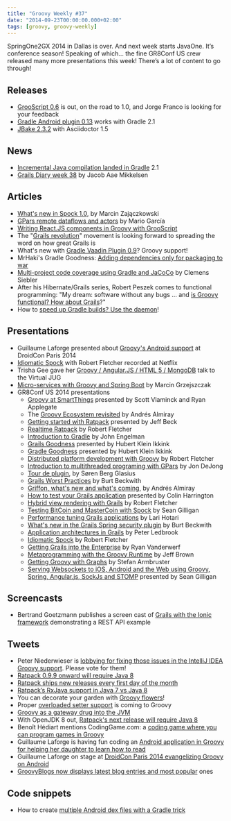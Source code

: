 ```yaml
---
title: "Groovy Weekly #37"
date: "2014-09-23T00:00:00.000+02:00"
tags: [groovy, groovy-weekly]
---
```


SpringOne2GX 2014 in Dallas is over. And next week starts JavaOne. It’s conference season! Speaking of which… the fine GR8Conf US crew released many more presentations this week! There’s a lot of content to go through!

## Releases

*   [GrooScript 0.6](https://twitter.com/grooscript/status/512724108941881344) is out, on the road to 1.0, and Jorge Franco is looking for your feedback
*   [Gradle Android plugin 0.13](https://twitter.com/droidxav/status/512731018097209344) works with Gradle 2.1
*   [JBake 2.3.2](https://twitter.com/javabake/status/513793973857828864) with Asciidoctor 1.5
    
## News

*   [Incremental Java compilation landed in Gradle](http://www.gradle.org/docs/2.1/release-notes#incremental-java-compilation) 2.1
*   [Grails Diary week 38](http://grydeske.net/news/show/62) by Jacob Aae Mikkelsen
    
## Articles

*   [What's new in Spock 1.0](http://solidsoft.wordpress.com/2014/09/17/whats-new-in-upcoming-spock-1-0-simpler-conditional-test-execution-with-requires-and-ignoreif/), by Marcin Zajączkowski
*   [GPars remote dataflows and actors](http://mariogarcia.github.io/gpars-workshop/#_remoting) by Mario García
*   [Writing React.JS components in Groovy with GrooScript](http://grooscript.org/react_example.html)
*   The "[Grails revolution](http://grailsrevolution.wordpress.com/2014/09/18/grails-revolution-the-force/)" movement is looking forward to spreading the word on how great Grails is
*   What's new with [Gradle Vaadin Plugin 0.9](http://devsoap.com/#!/What-is-new-with-Gradle-Vaadin-Plugin-09)? Groovy support!
*   MrHaki's Gradle Goodness: [Adding dependencies only for packaging to war](http://mrhaki.blogspot.fr/2014/09/gradle-goodness-adding-dependencies.html)
*   [Multi-project code coverage using Gradle and JaCoCo](http://csiebler.github.io/blog/2014/02/09/multi-project-code-coverage-using-gradle-and-jacoco/) by Clemens Siebler
*   After his Hibernate/Grails series, Robert Peszek comes to functional programming: "My dream: software without any bugs ... and [is Groovy functional? How about Grails](http://rpeszek.blogspot.fr/2014/09/my-dream-software-without-any-bugs-and.html)?"
*   How to [speed up Gradle builds? Use the daemon](https://www.timroes.de/2013/09/12/speed-up-gradle/)!

## Presentations

*   Guillaume Laforge presented about [Groovy's Android support](https://speakerdeck.com/glaforge/groovy-on-android-droidcon-paris-2014) at DroidCon Paris 2014
*   [Idiomatic Spock](https://www.youtube.com/watch?v=RuTupC0I59M&feature=youtu.be) with Robert Fletcher recorded at Netflix
*   Trisha Gee gave her [Groovy / Angular.JS / HTML 5 / MongoDB](http://virtualjug.com/html5-angularjs-groovy-java-and-mongodb-all-together-what-could-go-wrong/) talk to the Virtual JUG
*   [Micro-services with Groovy and Spring Boot](https://www.youtube.com/watch?v=f_fGwa2-rMk) by Marcin Grzejszczak
*   GR8Conf US 2014 presentations
    *   [Groovy at SmartThings](https://www.youtube.com/watch?v=0aYcLMJkv5c) presented by Scott Vlaminck and Ryan Applegate
    *   The [Groovy Ecosystem revisited](https://www.youtube.com/watch?v=O0vt57XeF5E&feature=youtu.be) by Andrés Almiray
    *   [Getting started with Ratpack](https://www.youtube.com/watch?v=g0fX5yA-Xzg&feature=youtu.be) presented by Jeff Beck
    *   [Realtime Ratpack](https://www.youtube.com/watch?v=Ap16ueXSJig) by Robert Fletcher
    *   [Introduction to Gradle](https://www.youtube.com/watch?v=G4EAd514jdE) by John Engelman
    *   [Grails Goodness](https://www.youtube.com/watch?v=qyj7A-8n49w) presented by Hubert Klein Ikkink
    *   [Gradle Goodness](https://www.youtube.com/watch?v=erg5Ng8yuKQ) presented by Hubert Klein Ikkink
    *   [Distributed platform development with Groovy](https://www.youtube.com/watch?v=u3KpiLZ1-64&feature=youtu.be) by Robert Fletcher
    *   [Introduction to multithreaded programing with GPars](https://www.youtube.com/watch?v=unUJwAAtLcM) by Jon DeJong
    *   [Tour de plugin](https://www.youtube.com/watch?v=ZYISj1RmQA0&feature=youtu.be), by Søren Berg Glasius
    *   [Grails Worst Practices](https://www.youtube.com/watch?v=tSbx2MSsD5A) by Burt Beckwith
    *   [Griffon, what's new and what's coming](https://www.youtube.com/watch?v=QhVCYLgHak4&feature=youtu.be), by Andrés Almiray
    *   [How to test your Grails application](https://www.youtube.com/watch?v=u8Ib2JFcyX8) presented by Colin Harrington
    *   [Hybrid view rendering with Grails](https://www.youtube.com/watch?v=UlJByqywIkE&feature=youtu.be) by Robert Fletcher
    *   [Testing BitCoin and MasterCoin with Spock](https://www.youtube.com/watch?v=lL_wQF5AjH8) by Sean Gilligan
    *   [Performance tuning Grails applications](https://www.youtube.com/watch?v=EnyKt7NQTEY) by Lari Hotari
    *   [What's new in the Grails Spring security plugin](https://www.youtube.com/watch?v=1umis5WS8_w) by Burt Beckwith
    *   [Application architectures in Grails](https://www.youtube.com/watch?v=Rid_hOnJTrk) by Peter Ledbrook
    *   [Idiomatic Spock](https://www.youtube.com/watch?v=dV-a21JQ21k) by Robert Fletcher
    *   [Getting Grails into the Enterprise](https://www.youtube.com/watch?v=hHMaTZarRjY) by Ryan Vanderwerf
    *   [Metaprogramming with the Groovy Runtime](https://www.youtube.com/watch?v=YG1hWfLDuBo) by Jeff Brown
    *   [Getting Groovy with Graphs](https://www.youtube.com/watch?v=OFFjqeqt8Ds) by Stefan Armbruster
    *   [Serving Websockets to iOS, Android and the Web using Groovy, Spring, Angular.js, SockJs and STOMP](https://www.youtube.com/watch?v=LyJ4fORkHfA) presented by Sean Gilligan

## Screencasts

*   Bertrand Goetzmann publishes a screen cast of [Grails with the Ionic framework](https://www.youtube.com/watch?v=QHGqxMpxqMU&feature=youtu.be) demonstrating a REST API example

## Tweets

*   Peter Niederwieser is [lobbying for fixing those issues in the IntelliJ IDEA Groovy support](https://twitter.com/pniederw/status/513084438582800385). Please vote for them!
*   [Ratpack 0.9.9 onward will require Java 8](https://twitter.com/ratpackweb/status/514200501890457600)
*   [Ratpack ships new releases every first day of the month](https://twitter.com/ratpackweb/status/514243729192779778)
*   [Ratpack’s RxJava support in Java 7 vs Java 8](https://twitter.com/ratpackweb/status/514066358959501313)
*   You can decorate your garden with [Groovy flowers](https://twitter.com/finistseb/status/511984302809444352)!
*   Proper [overloaded setter support](https://twitter.com/cedricchampeau/status/512941179395399681) is coming to Groovy
*   [Groovy as a gateway drug into the JVM](https://twitter.com/_ericlobdell/status/513299775538864129)
*   With OpenJDK 8 out, [Ratpack's next release will require Java 8](https://twitter.com/ratpackweb/status/512365480070221824)
*   Benoît Hédiart mentions CodingGame.com: a [coding game where you can program games in Groovy](https://twitter.com/benorama/status/512541644269584384)
*   Guillaume Laforge is having fun coding an [Android application in Groovy for helping her daughter to learn how to read](https://twitter.com/glaforge/status/513782559919341568)
*   Guillaume Laforge on stage at [DroidCon Paris 2014 evangelizing Groovy on Android](https://twitter.com/droidconfr/status/514073374742818816)
*   [GroovyBlogs now displays latest blog entries and most popular](https://twitter.com/sbglasius/status/513834602746478592) ones

## Code snippets

*   How to create [multiple Android dex files with a Gradle trick](http://stackoverflow.com/questions/23614095/using-gradle-to-split-external-libraries-in-separated-dex-files-to-solve-android/25975702#25975702)